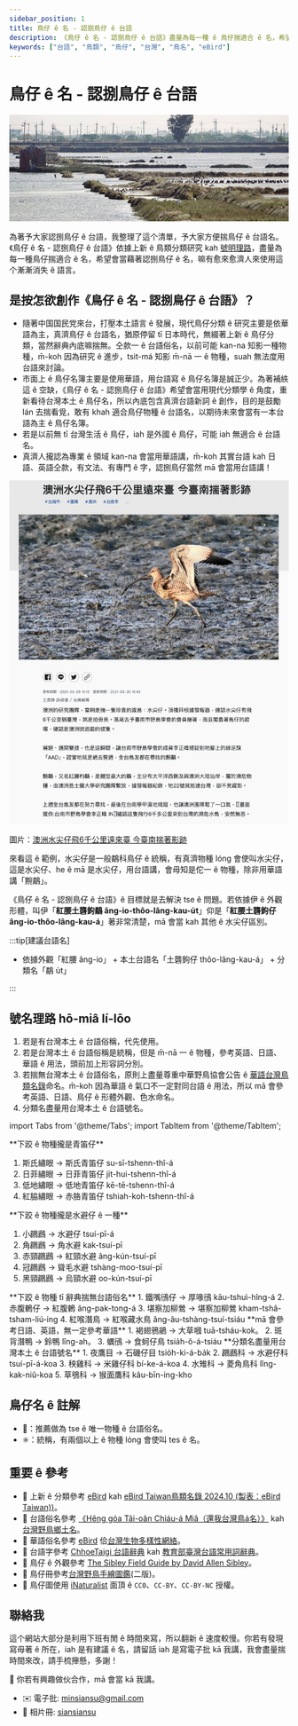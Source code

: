 ```yaml
---
sidebar_position: 1
title: 鳥仔 ê 名 - 認捌鳥仔 ê 台語
description: 《鳥仔 ê 名 - 認捌鳥仔 ê 台語》盡量為每一種 ê 鳥仔揣適合 ê 名，希望會當藉著認捌鳥仔 ê 名，有愈來愈濟人來講台灣話。
keywords: ["台語", "鳥類", "鳥仔", "台灣", "鳥名", "eBird"]
---
```


# 鳥仔 ê 名 - 認捌鳥仔 ê 台語

![鳥仔 ê 名 - 認捌鳥仔 ê 台語](https://github.com/siansiansu/siansiansu.github.io/blob/main/docs/birdtaigi/img/cover_photo.jpeg?raw=true)

為著予大家認捌鳥仔 ê 台語，我整理了這个清單，予大家方便揣鳥仔 ê 台語名。《鳥仔 ê 名 - 認捌鳥仔 ê 台語》依據上新 ê 鳥類分類研究 kah [號明理路](#號名理路-hō-miâ-lí-lōo)，盡量為每一種鳥仔揣適合 ê 名，希望會當藉著認捌鳥仔 ê 名，嘛有愈來愈濟人來使用這个漸漸消失 ê 語言。

## 是按怎欲創作《鳥仔 ê 名 - 認捌鳥仔 ê 台語》？

- 隨著中国国民党來台，打壓本土語言 ê 發展，現代鳥仔分類 ê 研究主要是依華語為主，真濟鳥仔 ê 台語名，猶原停留 tī 日本時代，無綴著上新 ê 鳥仔分類，當然辭典內底嘛揣無。仝款一 ê 台語俗名，以前可能 kan-na 知影一種物種，m̄-koh 因為研究 ê 進步，tsit-má 知影 m̄-nā 一 ê 物種，suah 無法度用台語來討論。
- 市面上 ê 鳥仔名簿主要是使用華語，用台語寫 ê 鳥仔名簿是誠正少。為著補紩這 ê 空缺，《鳥仔 ê 名 - 認捌鳥仔 ê 台語》希望會當用現代分類學 ê 角度，重新看待台灣本土 ê 鳥仔名，所以內底包含真濟台語新詞 ê 創作，目的是鼓勵 lán 去揣看覓，敢有 khah 適合鳥仔物種 ê 台語名，以期待未來會當有一本台語為主 ê 鳥仔名簿。
- 若是以前無 tī 台灣生活 ê 鳥仔，iah 是外國 ê 鳥仔，可能 iah 無適合 ê 台語名。
- 真濟人攏認為專業 ê 領域 kan-na 會當用華語講，m̄-koh 其實台語 kah 日語、英語仝款，有文法、有專門 ê 字，認捌鳥仔當然 mā 會當用台語講！

![澳洲水尖仔飛6千公里遠來臺 今臺南揣著影跡](https://github.com/siansiansu/siansiansu.github.io/blob/main/docs/birdtaigi/img/519273.png?raw=true)

圖片：[澳洲水尖仔飛6千公里遠來臺 今臺南揣著影跡](https://news.pts.org.tw/article/519273)

來看這 ê 範例，水尖仔是一般鷸科鳥仔 ê 統稱，有真濟物種 lóng 會使叫水尖仔，這是水尖仔、he ê mā 是水尖仔，用台語講，會毋知是佗一 ê 物種，除非用華語講「黦鷸」。

《鳥仔 ê 名 - 認捌鳥仔 ê 台語》ê 目標就是去解決 tse ê 問題。若依據伊 ê 外觀形體，叫伊「**紅腰土礱鉤鷸 âng-io-thôo-lâng-kau-u̍t**」仰是「**紅腰土礱鉤仔 âng-io-thôo-lâng-kau-á**」著非常清楚，mā 會當 kah 其他 ê 水尖仔區別。

:::tip[建議台語名]

- 依據外觀「紅腰 âng-io」 + 本土台語名「土礱鉤仔 thôo-lâng-kau-á」 + 分類名「鷸 u̍t」

:::

## 號名理路 hō-miâ lí-lōo

1. 若是有台灣本土 ê 台語俗稱，代先使用。
2. 若是台灣本土 ê 台語俗稱是統稱，但是 m̄-nā 一 ê 物種，參考英語、日語、華語 ê 用法，頭前加上形容詞分別。
3. 若揣無台灣本土 ê 台語俗名，原則上盡量尊重中華野鳥協會公告 ê [華語台灣鳥類名錄](https://www.bird.org.tw/basicpage/87)命名。m̄-koh 因為華語 ê 氣口不一定對同台語 ê 用法，所以 mā 會參考英語、日語、鳥仔 ê 形體外觀、色水命名。
4. 分類名盡量用台灣本土 ê 台語號名。

import Tabs from '@theme/Tabs';
import TabItem from '@theme/TabItem';

<Tabs>
  <TabItem value="範例一">
**下跤 ê 物種攏是青笛仔**

  1. 斯氏繡眼 -> 斯氏青笛仔 su-sī-tshenn-thî-á
  2. 日菲繡眼 -> 日菲青笛仔 ji̍t-hui-tshenn-thî-á
  3. 低地繡眼 -> 低地青笛仔 kē-tē-tshenn-thî-á
  4. 紅脇繡眼 -> 赤胳青笛仔 tshiah-koh-tshenn-thî-á

  </TabItem>
  <TabItem value="範例二">
  **下跤 ê 物種攏是水避仔 ê 一種**

  1. 小鸊鷉 -> 水避仔 tsuí-pī-á
  2. 角鸊鷉 -> 角水避 kak-tsuí-pī
  3. 赤頸鸊鷉 -> 紅頸水避 âng-kún-tsuí-pī
  4. 冠鸊鷉 -> 聳毛水避 tshàng-moo-tsuí-pī
  5. 黑頸鸊鷉 -> 烏頸水避 oo-kún-tsuí-pī
  </TabItem>
  <TabItem value="範例三">
  **下跤 ê 物種 tī 辭典揣無台語俗名**
  1. 鐵嘴鴴仔 -> 厚喙鴴 kāu-tshuì-hîng-á
  2. 赤腹鶇仔 -> 紅腹鶇 âng-pak-tong-á
  3. 堪察加柳鶯 -> 堪察加柳鶯 kham-tshâ-tsham-liú-ing
  4. 紅喉潛鳥 -> 紅喉藏水鳥 âng-âu-tshàng-tsuí-tsiáu
  </TabItem>
  <TabItem value="範例四">
  **mā 會參考日語、英語，無一定參考華語**
  1. 褐翅鴉鵑 -> 大草嘓 tuā-tsháu-kok。
  2. 斑背潛鴨 -> 鈴鴨 lîng-ah。
  3. 蠣鴴 -> 食蚵仔鳥 tsia̍h-ô-á-tsiáu
  </TabItem>
  <TabItem value="範例五">
  **分類名盡量用台灣本土 ê 台語號名**
  1. 夜鷹目 -> 石磯仔目 tsio̍h-ki-á-ba̍k
  2. 鸊鷉科 -> 水避仔科 tsuí-pī-á-koa
  3. 秧雞科 -> 米雞仔科 bí-ke-á-koa
  4. 水雉科 -> 菱角鳥科 lîng-kak-niû-koa
  5. 草鴞科 -> 猴面鷹科 kâu-bīn-ing-kho
  </TabItem>
</Tabs>

## 鳥仔名 ê 註解

- 🎯：推薦做為 tse ê 唯一物種 ê 台語俗名。
- ✳️：統稱，有兩個以上 ê 物種 lóng 會使叫 tes ê 名。

## 重要 ê 參考

- 📕 上新 ê 分類參考 [eBird](https://ebird.org/home) kah [eBird Taiwan鳥類名錄 2024.10 (製表：eBird Taiwan))](https://docs.google.com/spreadsheets/d/1PnZ2V8jMjw9MvGLlXNs05gSz43sigs-tewDdx19YebA/edit?usp=sharing)。
- 📕 台語俗名參考 [《Hêng góa Tâi-oân Chiáu-á Miâ（還我台灣鳥á名）》](https://siaulahjih.github.io/TaiOanChiauA/) kah [台灣野鳥鄉土名](https://www.oocities.org/~smewmao/taiwan/twnname.html)。
- 📕 華語俗名參考 [eBird](https://ebird.org/home) 佮[台灣生物多樣性網絡](https://www.tbn.org.tw/)。
- 📕 台語字參考 [ChhoeTaigi 台語辭典](https://chhoe.taigi.info/) kah [教育部臺灣台語常用詞辭典](https://sutian.moe.edu.tw/)。
- 📕 鳥仔 ê 外觀參考 [The Sibley Field Guide by David Allen Sibley](https://www.audubon.org/marketplace/sibley-field-guides)。
- 📕 鳥仔冊參考[台灣野鳥手繪圖鑑](https://www.books.com.tw/products/0010918403)(二版)。
- 📕 鳥仔圖使用 [iNaturalist](https://www.inaturalist.org/) 面頂 ê `CC0`、`CC-BY`、`CC-BY-NC` 授權。

## 聯絡我

這个網站大部分是利用下班有閒 ê 時間來寫，所以翻新 ê 速度較慢。你若有發現寫毋著 ê 所在，iah 是有建議 ê 名，請留話 iah 是寫電子批 kā 我講，我會盡量揣時間來改，請手梳攑懸，多謝！

🚀 你若有興趣做伙合作，mā 會當 kā 我講。

- ✉️ 電子批: [minsiansu@gmail.com](mailto:minsiansu@gmail.com)
- 📸 相片冊: [siansiansu](https://www.instagram.com/siansiansu/)
